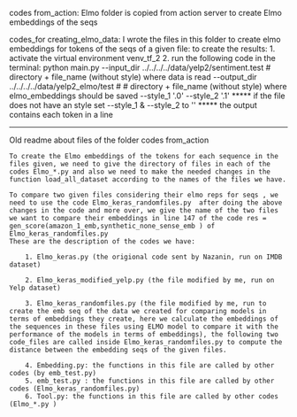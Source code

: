 
codes from_action: Elmo folder is copied from action server  to create Elmo embeddings of the seqs

codes_for creating_elmo_data: I wrote the files in this folder to create elmo embeddings for tokens of the seqs of a given file: 
	to create the results:
	1. activate the  virtual environment venv_tf_2
	2. run  the following code in the terminal:  python main.py 
	--input_dir ../../../../data/yelp2/sentiment.test # directory + file_name (without style) where data is read
	--output_dir ../../../../data/yelp2_elmo/test # # directory + file_name (without style) where elmo_embeddings should be saved 
	--style_1 '.0'
	--style_2 '.1'
***** if the file does not have an style set --style_1 & --style_2 to ''
***** the output contains each token in a line

	

	
********************************************************************************************************************************************************************************************************************
Old readme about files of the folder codes from_action


	To create the Elmo embeddings of the tokens for each sequence in the files given, we need to give the directory of files in each of the codes Elmo_*.py and also we need to make the needed changes in the function load_all_dataset according to the names of the files we have.

	To compare two given files considering their elmo reps for seqs , we need to use the code Elmo_keras_randomfiles.py  after doing the above changes in the code and more over, we give the name of the two files we want to compare their embeddings in line 147 of the code res = gen_score(amazon_1_emb,synthetic_none_sense_emb ) of Elmo_keras_randomfiles.py
	These are the description of the codes we have:

		1. Elmo_keras.py (the origional code sent by Nazanin, run on IMDB dataset)

		2. Elmo_keras_modified_yelp.py (the file modified by me, run on Yelp dataset)

		3. Elmo_keras_randomfiles.py (the file modified by me, run to create the emb seq of the data we created for comparing models in terms of embeddings they create, here we calculate the embeddings of the sequences in these files using ELMO model to compare it with the performance of the models in terms of embeddings), the following two code_files are called inside Elmo_keras_randomfiles.py to compute the distance between the embedding seqs of the given files.

		4. Embedding.py: the functions in this file are called by other codes (by emb_test.py)
		5. emb_test.py : the functions in this file are called by other codes (Elmo_keras_randomfiles.py)
		6. Tool.py: the functions in this file are called by other codes (Elmo_*.py )


	
